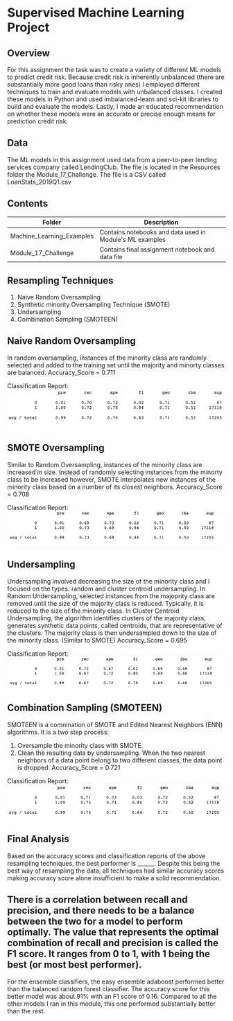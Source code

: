 # Supervised Machine Learning Project 
## Overview
For this assignment the task was to create a variety of different ML models to predict credit risk. Because credit risk is inherently unbalanced (there are substantially more good loans than risky ones) I employed different techniques to train and evaluate models with unbalanced classes. I created these models in Python and used imbalanced-learn and sci-kit libraries to build and evaluate the models. Lastly, I made an educated recommendation on whether these models were an accurate or precise enough means for prediction credit risk. 
## Data
The ML models in this assignment used data from a peer-to-peer lending services company called LendingClub. The file is located in the Resources folder the Module_17_Challenge. The file is a CSV called LoanStats_2019Q1.csv
## Contents
Folder | Description
-------|------------
Machine_Learning_Examples | Contains notebooks and data used in Module's ML examples 
Module_17_Challenge | Contains final assignment notebook and data file
## Resampling Techniques
1. Naive Random Oversampling
2. Synthetic minority Oversampling Technique (SMOTE)
3. Undersampling
4. Combination Sampling (SMOTEEN)

## Naive Random Oversampling
In random oversampling, instances of the minority class are randomly selected and added to the training set until the majority and minorty classes are balanced. 
Accuracy_Score = 0.711

Classification Report:
![alt-text](https://github.com/Abigail-Woolf/Supervised_Machine_Learning/blob/main/Images/Rand_OverSamp_Classif_Report.png)

## SMOTE Oversampling
Similar to Random Oversampling, instances of the minority class are increased in size. Instead of randomly selecting instances from the minorty class to be increased however, SMOTE interpolates new instances of the minority class based on a number of its closest neighbors. 
Accuracy_Score = 0.708

Classification Report:
![alt-text](https://github.com/Abigail-Woolf/Supervised_Machine_Learning/blob/main/Images/SMOTE_Classif_Report.png)

## Undersampling
Undersampling involved decreasing the size of the minority class and I focused on the types: random and cluster centroid undersampling. 
In Random Undersampling, selected instances from the majoprity class are removed until the size of the majority class is reduced. Typically, it is reduced to the size of the minority class. 
In Cluster Centroid Undersampling, the algorithm identifies clusters of the majority class, generates synthetic data points, called centroids, that are representative of the clusters. The majority class is then undersampled down to the size of the minority class. (Similar to SMOTE)
Accuracy_Score = 0.695

Classification Report:
![alt-text](https://github.com/Abigail-Woolf/Supervised_Machine_Learning/blob/main/Images/Undersample_Classif_Report.png)

## Combination Sampling (SMOTEEN)
SMOTEEN is a comnination of SMOTE and Edited Nearest Neighbors (ENN) algorithms. It is a two step process:
1. Oversample the minority class with SMOTE.
2. Clean the resulting data by undersampling. When the two nearest neighbors of a data point belong to two different classes, the data point is dropped. 
Accuracy_Score = 0.721

Classification Report:
![alt-text](https://github.com/Abigail-Woolf/Supervised_Machine_Learning/blob/main/Images/SMOTEEN_Classif_Report.png)

## Final Analysis
Based on the accuracy scores and classification reports of the above resampling techniques, the best performer is ______. Despite this being the best way of resampling the data, all techniques had similar accuracy scores making accuracy score alone insufficient to make a solid recommendation. 

There is a correlation between recall and precision, and there needs to be a balance between the two for a model to perform optimally. The value that represents the optimal combination of recall and precision is called the F1 score. It ranges from 0 to 1, with 1 being the best (or most best performer). 
-

For the ensemble classifiers, the easy ensemble adaboost performed better than the balanced random forest classifier. The accuracy score for this better model was about 91% with an F1 score of 0.16. Compared to all the other models I ran in this module, this one performed substantially better than the rest. 
